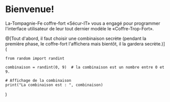 # Bienvenue!

La-Tompagnie-Fe coffre-fort «Sécur-IT» vous a engagé pour programmer l'interface utilisateur de leur tout dernier modèle le «Coffre-Trop-Fort».

@[Tout d'abord, il faut choisir une combinaison secrète (pendant la première phase, le coffre-fort l'affichera mais bientôt, il la gardera secrète.)](
```python-runnable
from random import randint

combinaison = randint(0, 9)  # la combinaison est un nombre entre 0 et 9.

# Affichage de la combinaison
print("La combinaison est : ", combinaison)
```
)

